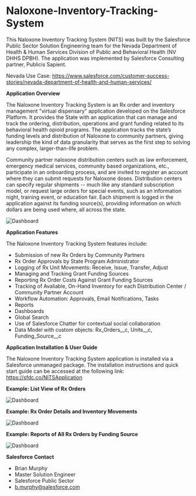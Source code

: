 # Naloxone-Inventory-Tracking-System
This Naloxone Inventory Tracking System (NITS) was built by the Salesforce Public Sector Solution Engineering team for the Nevada Department of Health & Human Services Division of Public and Behavioral Health (NV DHHS DPBH).  The application was implemented by Salesforce Consulting partner, Publicis Sapient.

Nevada Use Case: https://www.salesforce.com/customer-success-stories/nevada-department-of-health-and-human-services/


**Application Overview**

The Naloxone Inventory Tracking System is an Rx order and inventory management "virtual dispensary" application developed on the Salesforce Platform. It provides the State with an application that can manage and track the ordering, distribution, operations and grant funding related to its behavioral health opioid programs.  The application tracks the state’s funding levels and distribution of Naloxone to community partners, giving leadership the kind of data granularity that serves as the first step to solving any complex, larger-than-life problem.

Community partner naloxone distribution centers such as law enforcement, emergency medical services, community based organizations, etc., participate in an onboarding process, and are invited to register an account where they can submit requests for Naloxone doses. Distribution centers can specify regular shipments -- much like any standard subscription model, or request large orders for special events, such as an information night, training event, or education fair. Each shipment is logged in the application against its funding source(s), providing information on which dollars are being used where, all across the state.


![Dashboard](https://photos.smugmug.com/photos/i-4n3rxSr/0/ab93a909/X3/i-4n3rxSr-X3.jpg)

**Application Features**

The Naloxone Inventory Tracking System features include:
- Submission of new Rx Orders by Community Partners
- Rx Order Approvals by State Program Administrator
- Logging of Rx Unit Movements: Receive, Issue, Transfer, Adjust
- Managing and Tracking Grant Funding Sources
- Reporting Rx Order Costs Against Grant Funding Sources
- Tracking of Avaliable, On-Hand Inventory for each Distribution Center / Community Partner Account
- Workflow Automation: Approvals, Email Notifications, Tasks
- Reports
- Dashboards
- Global Search
- Use of Salesforce Chatter for contextual social collaboration
- Data Model with custom objects:  Rx_Orders__c, Units__c, Funding_Source__c

**Application Installation & User Guide**

The Naloxone Inventory Tracking System application is installed via a Salesforce unmanaged package.  The installation instructions and quick start guide can be accessed at the following link: https://sfdc.co/NITSApplication


**Example: List View of Rx Orders**

![Dashboard](https://photos.smugmug.com/photos/i-bB39hzc/0/d268d64c/X3/i-bB39hzc-X3.jpg)

**Example: Rx Order Details and Inventory Movements**

![Dashboard](https://photos.smugmug.com/photos/i-znq3sRk/0/7b0f0452/X3/i-znq3sRk-X3.jpg)

**Example: Reports of All Rx Orders by Funding Source**

![Dashboard](https://photos.smugmug.com/photos/i-h5h428D/0/062e2a03/X3/i-h5h428D-X3.jpg)

**Salesforce Contact**
- Brian Murphy
- Master Solution Engineer
- Salesforce Public Sector
- b.murphy@salesforce.com
